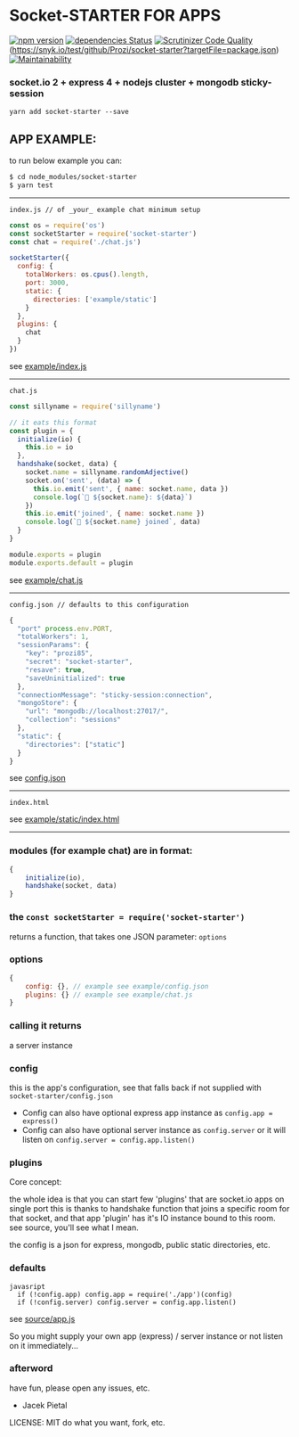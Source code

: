 # Socket-STARTER FOR APPS

[![npm version](https://badge.fury.io/js/socket-starter.svg)](https://badge.fury.io/js/socket-starter) [![dependencies Status](https://david-dm.org/Prozi/socket-starter/status.svg)](https://david-dm.org/Prozi/socket-starter) [![Scrutinizer Code Quality](https://scrutinizer-ci.com/g/Prozi/socket-starter/badges/quality-score.png?b=master)](https://scrutinizer-ci.com/g/Prozi/socket-starter/?branch=master)  (https://snyk.io/test/github/Prozi/socket-starter?targetFile=package.json) [![Maintainability](https://api.codeclimate.com/v1/badges/cf7828e55f51edffbe3d/maintainability)](https://codeclimate.com/github/Prozi/socket-starter/maintainability)

### socket.io 2 + express 4 + nodejs cluster + mongodb sticky-session

`yarn add socket-starter --save`

## APP EXAMPLE:

to run below example you can:

```bash
$ cd node_modules/socket-starter
$ yarn test
```

----

`index.js // of _your_ example chat minimum setup`
```javascript
const os = require('os')
const socketStarter = require('socket-starter')
const chat = require('./chat.js')

socketStarter({
  config: {
    totalWorkers: os.cpus().length,
    port: 3000,
    static: {
      directories: ['example/static']
    }
  },
  plugins: {
    chat
  }
})
```

see [example/index.js](https://github.com/Prozi/socket-starter/blob/master/example/index.js)

----

`chat.js`
```javascript
const sillyname = require('sillyname')

// it eats this format
const plugin = {
  initialize(io) {
    this.io = io
  },
  handshake(socket, data) {
    socket.name = sillyname.randomAdjective()
    socket.on('sent', (data) => {
      this.io.emit('sent', { name: socket.name, data })
      console.log(`🐼 ${socket.name}: ${data}`)
    })
    this.io.emit('joined', { name: socket.name })
    console.log(`🐼 ${socket.name} joined`, data)
  }
}

module.exports = plugin
module.exports.default = plugin
```

see [example/chat.js](https://github.com/Prozi/socket-starter/blob/master/example/chat.js)

----

`config.json // defaults to this configuration`
```javascript
{
  "port" process.env.PORT,
  "totalWorkers": 1,
  "sessionParams": {
    "key": "prozi85",
    "secret": "socket-starter",
    "resave": true,
    "saveUninitialized": true
  },
  "connectionMessage": "sticky-session:connection",
  "mongoStore": {
    "url": "mongodb://localhost:27017/",
    "collection": "sessions"
  },
  "static": {
    "directories": ["static"]
  }
}

```

see [config.json](https://github.com/Prozi/socket-starter/blob/master/config.json)

----

`index.html`

see [example/static/index.html](https://github.com/Prozi/socket-starter/blob/master/example/example/static/index.html)

----

### modules (for example chat) are in format:

```javascript
{ 
    initialize(io), 
    handshake(socket, data)
}
```

### the `const socketStarter = require('socket-starter')`

returns a function, that takes one JSON parameter: `options`

### options

```javascript
{
    config: {}, // example see example/config.json
    plugins: {} // example see example/chat.js
}
```

### calling it returns

a server instance

### config

this is the app's configuration, see that falls back if not supplied with `socket-starter/config.json`

* Config can also have optional express app instance as `config.app = express()`
* Config can also have optional server instance as `config.server` or it will listen on `config.server = config.app.listen()`

### plugins

Core concept:

the whole idea is that you can start few 'plugins' that are socket.io apps on single port
this is thanks to handshake function that joins a specific room for that socket, 
and that app 'plugin' has it's IO instance bound to this room. see source, you'll see what I mean.

the config is a json for express, mongodb, public static directories, etc.

### defaults

```
javasript
  if (!config.app) config.app = require('./app')(config)
  if (!config.server) config.server = config.app.listen()
```

see [source/app.js](https://github.com/Prozi/socket-starter/blob/master/source/app.js)

So you might supply your own app (express) / server instance
or not listen on it immediately...

### afterword

have fun, please open any issues, etc.

- Jacek Pietal

LICENSE: MIT do what you want, fork, etc.

